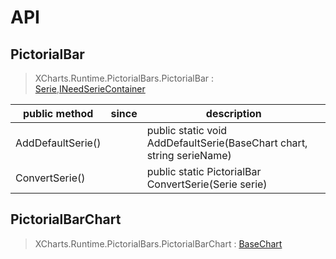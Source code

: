 # API

## PictorialBar

> XCharts.Runtime.PictorialBars.PictorialBar : [Serie](https://xcharts-team.github.io/docs/api#serie),[INeedSerieContainer](https://xcharts-team.github.io/docs/api#ineedseriecontainer)

|public method|since|description|
|--|--|--|
|AddDefaultSerie()||public static void AddDefaultSerie(BaseChart chart, string serieName)|
|ConvertSerie()||public static PictorialBar ConvertSerie(Serie serie)|

## PictorialBarChart

> XCharts.Runtime.PictorialBars.PictorialBarChart : [BaseChart](https://xcharts-team.github.io/docs/api#basechart)

